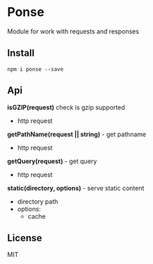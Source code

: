 Ponse
=====

Module for work with requests and responses

## Install

`npm i ponse --save`

## Api

**isGZIP(request)** check is gzip supported
- http request
    
**getPathName(request || string)** - get pathname
- http request

**getQuery(request)** - get query
- http request

**static(directory, options)** - serve static content
- directory path
- options: 
    - cache

## License

MIT

